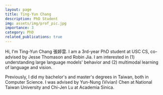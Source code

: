 ```yaml
---
layout: page
title: Ting-Yun Chang
description: PhD Student
img: assets/img/prof_pic.jpg
importance: 3
category: PhD
related_publications: true
---
```


Hi, I'm Ting-Yun Chang 張婷雲. I am a 3rd-year PhD student at USC CS, co-advised by Jesse Thomason and Robin Jia. I am interested in (1) understanding large language models' behavior and (2) multimodal learning of language and vision.

Previously, I did my bachelor's and master's degrees in Taiwan, both in Computer Science. I was advised by Yun-Nung (Vivian) Chen at National Taiwan University and Chi-Jen Lu at Academia Sinica.
